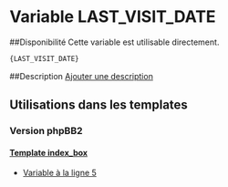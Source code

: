 # Variable LAST_VISIT_DATE

##Disponibilité
Cette variable est utilisable directement.

```html
{LAST_VISIT_DATE}
```

##Description
[Ajouter une description](https://fa-tvars.appspot.com/var/LAST_VISIT_DATE)

## Utilisations dans les templates

### Version phpBB2

#### [Template index_box](subsilver/index_box.md#readme)
* [Variable &agrave; la ligne 5](../subsilver/index_box.tpl#L5)